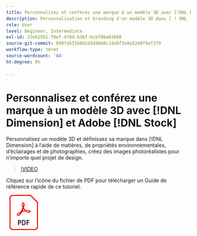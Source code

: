 ```yaml
---
title: Personnalisez et conférez une marque à un modèle 3D avec [!DNL Dimension] et Adobe [!DNL Stock]
description: Personnalisation et branding d'un modèle 3D dans [ ! DNL [!DNL Dimension]] en utilisant des matériaux, des propriétés environnementales, l’éclairage et la photographie, pour créer des images photoréalistes pour n’importe quel projet de design
role: User
level: Beginner, Intermediate
exl-id: 27eb25b1-f0ef-478d-b36f-bcbf8be616b0
source-git-commit: b99fa53168d2d2d4bb6c14ebf3a9a52e8f0af379
workflow-type: tm+mt
source-wordcount: '84'
ht-degree: 0%

---
```


# Personnalisez et conférez une marque à un modèle 3D avec [!DNL Dimension] et Adobe [!DNL Stock]

Personnalisez un modèle 3D et définissez sa marque dans [!DNL Dimension] à l’aide de matières, de propriétés environnementales, d’éclairages et de photographies, créez des images photoréalistes pour n’importe quel projet de design.

>[!VIDEO](https://video.tv.adobe.com/v/331005?hidetitle=true)

Cliquez sur l’icône du fichier de PDF pour télécharger un Guide de référence rapide de ce tutoriel.

[![Icône de fichier de PDF](../assets/acrobat_PDF_96.png)](../quick-reference/SkiptheShootGettheShot.pdf)
